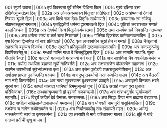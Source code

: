 001  	सुपर्ण उवाच ||
001a	इयं विवस्वता पूर्वं श्रौतेन विधिना किल |
001c	गुरवे दक्षिणा दत्ता दक्षिणेत्युच्यतेऽथ दिक् ||
002a	अत्र लोकत्रयस्यास्य पितृपक्षः प्रतिष्ठितः |
002c	अत्रोष्मपानां देवानां निवासः श्रूयते द्विज ||
003a	अत्र विश्वे सदा देवाः पितृभिः सार्धमासते |
003c	इज्यमानाः स्म लोकेषु संप्राप्तास्तुल्यभागताम् ||
004a	एतद्द्वितीयं धर्मस्य द्वारमाचक्षते द्विज |
004c	त्रुटिशो लवशश्चात्र गण्यते कालनिश्चयः ||
005a	अत्र देवर्षयो नित्यं पितृलोकर्षयस्तथा |
005c	तथा राजर्षयः सर्वे निवसन्ति गतव्यथाः ||
006a	अत्र धर्मश्च सत्यं च कर्म चात्र निशाम्यते |
006c	गतिरेषा द्विजश्रेष्ठ कर्मणात्मावसादिनः ||
007a	एषा दिक्सा द्विजश्रेष्ठ यां सर्वः प्रतिपद्यते |
007c	वृता त्वनवबोधेन सुखं तेन न गम्यते ||
008a	नैर्ॠतानां सहस्राणि बहून्यत्र द्विजर्षभ |
008c	सृष्टानि प्रतिकूलानि द्रष्टव्यान्यकृतात्मभिः ||
009a	अत्र मन्दरकुञ्जेषु विप्रर्षिसदनेषु च |
009c	गन्धर्वा गान्ति गाथा वै चित्तबुद्धिहरा द्विज ||
010a	अत्र सामानि गाथाभिः श्रुत्वा गीतानि रैवतः |
010c	गतदारो गतामात्यो गतराज्यो वनं गतः ||
011a	अत्र सावर्णिना चैव यवक्रीतात्मजेन च |
011c	मर्यादा स्थापिता ब्रह्मन्यां सूर्यो नातिवर्तते ||
012a	अत्र राक्षसराजेन पौलस्त्येन महात्मना |
012c	रावणेन तपश्चीर्त्वा सुरेभ्योऽमरता वृता ||
013a	अत्र वृत्तेन वृत्रोऽपि शक्रशत्रुत्वमीयिवान् |
013c	अत्र सर्वासवः प्राप्ताः पुनर्गच्छन्ति पञ्चधा ||
014a	अत्र दुष्कृतकर्माणो नराः पच्यन्ति गालव |
014c	अत्र वैतरणी नाम नदी वितरणैर्वृता |
014e 	अत्र गत्वा सुखस्यान्तं दुःखस्यान्तं प्रपद्यते ||
015a	अत्रावृत्तो दिनकरः क्षरते सुरसं पयः |
015c	काष्ठां चासाद्य धानिष्ठां हिममुत्सृजते पुनः ||
016a	अत्राहं गालव पुरा क्षुधार्तः परिचिन्तयन् |
016c	लब्धवान्युध्यमानौ द्वौ बृहन्तौ गजकच्छपौ ||
017a	अत्र शक्रधनुर्नाम सूर्याज्जातो महानृषिः |
017c	विदुर्यं कपिलं देवं येनात्ताः सगरात्मजाः ||
018a	अत्र सिद्धाः शिवा नाम ब्राह्मणा वेदपारगाः |
018c	अधीत्य सखिलान्वेदानालभन्ते यमक्षयम् ||
019a	अत्र भोगवती नाम पुरी वासुकिपालिता |
019c	तक्षकेण च नागेन तथैवैरावतेन च ||
020a	अत्र निर्याणकालेषु तमः संप्राप्यते महत् |
020c	अभेद्यं भास्करेणापि स्वयं वा कृष्णवर्त्मना ||
021a	एष तस्यापि ते मार्गः परितापस्य गालव |
021c	ब्रूहि मे यदि गन्तव्यं प्रतीचीं शृणु वा मम ||
